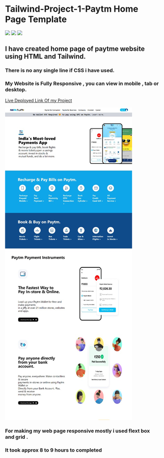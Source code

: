 # Tailwind-Project-1-Paytm Home Page Template


![](https://img.shields.io/badge/Project-01-pink)
![](https://img.shields.io/badge/HTML-5-orange)
![](https://img.shields.io/badge/Tailwind-CSS-blue)

## I have created home page of paytme website using HTML and Tailwind.

### There is no any single line if CSS i have used.
### My Website is Fully Responsive , you can view in mobile , tab or desktop.

[Live Deployed Link Of my Project](https://paytm-clone-in.netlify.app/)

![Picture of my Project ](./web-page.jpg)


### For making my web page responsive mostly i used flext box and grid .

### It took approx 8 to 9 hours to completed 

